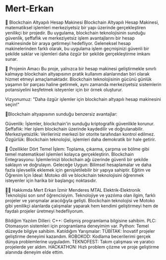 # Mert-Erkan
🧮 Blockchain Altyapılı Hesap Makinesi
Blockchain Altyapılı Hesap Makinesi, matematiksel işlemleri merkeziyetsiz bir yapı üzerinde gerçekleştiren yenilikçi bir projedir. Bu uygulama, blockchain teknolojisinin sunduğu güvenlik, şeffaflık ve merkeziyetsiz işlem avantajlarını bir hesap makinesinde bir araya getirmeyi hedefliyor. Geleneksel hesap makinelerinden farklı olarak, bu uygulama işlem geçmişinizi güvenli bir şekilde saklar ve işlemleri daha özgür bir şekilde gerçekleştirme imkanı sunar.

🌟 Projenin Amacı
Bu proje, yalnızca bir hesap makinesi geliştirmekle sınırlı kalmayıp blockchain altyapısının pratik kullanım alanlarından biri olarak hizmet etmeyi amaçlamaktadır. Blockchain teknolojisinin gücünü günlük yaşamın bir parçası haline getirmek, aynı zamanda merkeziyetsiz sistemlerin potansiyelini keşfetmek isteyenler için bir örnek oluşturur.

Vizyonumuz:
"Daha özgür işlemler için blockchain altyapılı hesap makinesini seçin!"

🌟Blockchain altyapısının sunduğu benzersiz avantajlar:

Güvenlik: İşlemler, blockchain'in sunduğu kriptografik güvenlikle korunur.
Şeffaflık: Her işlem blockchain üzerinde kaydedilir ve doğrulanabilir.
Merkeziyetsizlik: Verileriniz merkezi bir otorite tarafından kontrol edilmez.
Özgürlük: Blockchain teknolojisi, işlemleri daha demokratik bir hale getirir.

🚀 Özellikler
Dört Temel İşlem:
Toplama, çıkarma, çarpma ve bölme gibi temel matematiksel işlemleri kolayca gerçekleştirin.
Blockchain Entegrasyonu:
İşlemlerinizi blockchain ağı üzerinde güvenli bir şekilde saklayın ve doğrulayın.
Geleceğe Uygun:
Bilimsel hesaplamalar ve daha fazla işlevsellik eklemek için genişletilebilir bir yapıya sahiptir.
Eğitim ve Öğrenim İçin İdeal:
Motoko dili ve blockchain teknolojisini öğrenmek isteyenler için harika bir başlangıç noktasıdır.

👨‍💻 Hakkımda
Mert Erkan
İzmir Menderes MTAL Elektrik-Elektronik Teknolojisi son sınıf öğrencisiyim. Teknolojiye ve yazılıma olan ilgim, farklı projeler ve yarışmalar aracılığıyla gelişti. Blockchain teknolojisi ve Motoko gibi yenilikçi alanlarda çalışmalar yaparak hem kendimi geliştirmeyi hem de faydalı projeler üretmeyi hedefliyorum.

Bildiğim Yazılım Dilleri:
C++: Gelişmiş programlama bilgisine sahibim.
PLC: Otomasyon sistemleri için programlama deneyimim var.
Python: Temel düzeyde bilgiye sahibim.
Katıldığım Yarışmalar:
TÜBİTAK: İnovatif projeler geliştirme deneyimi kazandım.
ROBOKOD: Kodlama becerilerimi gerçek dünya problemlerine uyguladım.
TEKNOFEST: Takım çalışması ve yaratıcı projelerde yer aldım.
HACKATHON: Hızlı problem çözme ve proje geliştirme alanında deneyim elde ettim.
